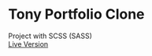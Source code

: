 # Tony Portfolio Clone
Project with SCSS (SASS) <br />
<a href="https://tony-portfolio-clone.netlify.app">Live Version</a>
